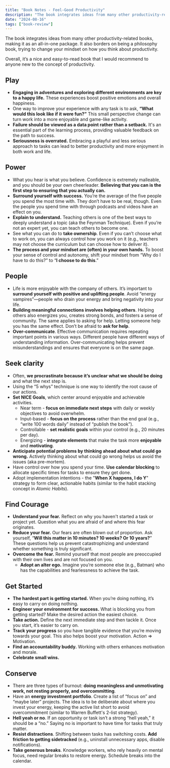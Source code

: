 ```yaml
---
title: "Book Notes - Feel-Good Productivity"
description: "The book integrates ideas from many other productivity-related books, making it as an all-in-one package. It also borders on being a philosophy book, trying to change your mindset on how you think about productivity."
date: "2024-08-16"
tags: ["book-review"]
---
```


The book integrates ideas from many other productivity-related books, making it as an all-in-one package. It also borders on being a philosophy book, trying to change your mindset on how you think about productivity.

Overall, it’s a nice and easy-to-read book that I would recommend to anyone new to the concept of productivity.

## Play

- **Engaging in adventures and exploring different environments are key to a happy life.** These experiences boost positive emotions and overall happiness.
- One way to improve your experience with any task is to ask, **“What would this look like if it were fun?”** This small perspective change can turn work into a more enjoyable and game-like activity.
- **Failure should be viewed as a data point rather than a setback.** It's an essential part of the learning process, providing valuable feedback on the path to success.
- **Seriousness is overrated.** Embracing a playful and less serious approach to tasks can lead to better productivity and more enjoyment in both work and life.

## Power

- What you hear is what you believe. Confidence is extremely malleable, and you should be your own cheerleader. **Believing that you can is the first step to ensuring that you actually can.**
- **Surround yourself with success.** You’re the average of the five people you spend the most time with. They don’t have to be real, though. Even the people you spend time with through podcasts and videos have an effect on you.
- **Explain to understand.** Teaching others is one of the best ways to deeply understand a topic (aka the Feynman Technique). Even if you’re not an expert yet, you can teach others to become one.
- See what you can do to **take ownership**. Even if you can’t choose what to work on, you can always control how you work on it (e.g., teachers may not choose the curriculum but can choose how to deliver it).
- **The process and your mindset are (often) in your own hands.** To boost your sense of control and autonomy, shift your mindset from “Why do I have to do this?” to “**I choose to do this**.”

## People

- Life is more enjoyable with the company of others. It’s important to **surround yourself with positive and uplifting people**. Avoid “energy vampires”—people who drain your energy and bring negativity into your life.
- **Building meaningful connections involves helping others**. Helping others also energizes you, creates strong bonds, and fosters a sense of community. The same applies to asking for help. Letting someone help you has the same effect. Don’t be afraid to **ask for help**.
- **Over-communicate**. Effective communication requires repeating important points in various ways. Different people have different ways of understanding information. Over-communicating helps prevent misunderstandings and ensures that everyone is on the same page.

## Seek clarity

- Often, **we procrastinate because it’s unclear what we should be doing** and what the next step is.
- Using the “5 whys” technique is one way to identify the root cause of our actions.
- **Set NICE Goals**, which center around enjoyable and achievable activities.
    - Near term - **focus on immediate next steps** with daily or weekly objectives to avoid overwhelm.
    - Input-based - **focus on the process** rather than the end goal (e.g., “write 100 words daily” instead of “publish the book”).
    - Controllable - **set realistic goals** within your control (e.g., 20 minutes per day).
    - Energizing - **integrate elements** that make the task more **enjoyable** and **motivating**.
- **Anticipate potential problems by thinking ahead about what could go wrong.** Actively thinking about what could go wrong helps us avoid the issues (aka pre-mortem).
- Have control over how you spend your time. **Use calendar blocking** to allocate specific times for tasks to ensure they get done.
- Adopt implementation intentions - the "**When X happens, I do Y**" strategy to form clear, actionable habits (similar to the habit stacking concept in *Atomic Habits*).

## Find Courage

- **Understand your fear.** Reflect on why you haven't started a task or project yet. Question what you are afraid of and where this fear originates.
- **Reduce your fear.** Our fears are often blown out of proportion. Ask yourself, “**Will this matter in 10 minutes? 10 weeks? Or 10 years?**” These questions help us prevent catastrophizing and understand whether something is truly significant.
- **Overcome the fear.** Remind yourself that most people are preoccupied with their own lives and are not focused on you.
    - **Adopt an alter ego.** Imagine you’re someone else (e.g., Batman) who has the capabilities and fearlessness to achieve the task.

## Get Started

- **The hardest part is getting started.** When you’re doing nothing, it’s easy to carry on doing nothing.
- **Engineer your environment for success.** What is blocking you from getting started? Make the desired action the easiest choice.
- **Take action.** Define the next immediate step and then tackle it. Once you start, it’s easier to carry on.
- **Track your progress** so you have tangible evidence that you’re moving towards your goal. This also helps boost your motivation. Action ⇒ Motivation.
- **Find an accountability buddy.** Working with others enhances motivation and morale.
- **Celebrate small wins.**

## Conserve

- There are three types of burnout: **doing meaningless and unmotivating work, not resting properly, and overcommitting**.
- Have an **energy investment portfolio**. Create a list of “focus on” and “maybe later” projects. The idea is to be deliberate about where you invest your energy, keeping the active list short to avoid overcommitment (similar to Warren Buffett's 2-list strategy).
- **Hell yeah or no**. If an opportunity or task isn’t a strong “hell yeah,” it should be a “no.” Saying no is important to have time for tasks that truly matter.
- **Resist distractions**. Shifting between tasks has switching costs. **Add friction to getting sidetracked** (e.g., uninstall unnecessary apps, disable notifications).
- **Take generous breaks**. Knowledge workers, who rely heavily on mental focus, need regular breaks to restore energy. Schedule breaks into the calendar.
